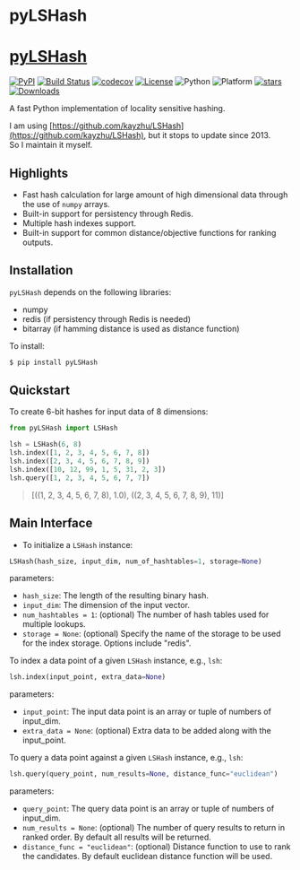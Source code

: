 # pyLSHash

# [pyLSHash](https://github.com/guofei9987/pyLSHash)

[![PyPI](https://img.shields.io/pypi/v/pyLSHash)](https://pypi.org/project/pyLSHash/)
[![Build Status](https://travis-ci.com/guofei9987/pyLSHash.svg?branch=master)](https://travis-ci.com/guofei9987/pyLSHash)
[![codecov](https://codecov.io/gh/guofei9987/pyLSHash/branch/master/graph/badge.svg)](https://codecov.io/gh/guofei9987/pyLSHash)
[![License](https://img.shields.io/pypi/l/pyLSHash.svg)](https://github.com/guofei9987/pyLSHash/blob/master/LICENSE)
![Python](https://img.shields.io/badge/python->=3.5-green.svg)
![Platform](https://img.shields.io/badge/platform-windows%20|%20linux%20|%20macos-green.svg)
[![stars](https://img.shields.io/github/stars/guofei9987/pyLSHash?style=social)](https://github.com/guofei9987/pyLSHash/fork)
[![Downloads](https://pepy.tech/badge/pyLSHash)](https://pepy.tech/project/pyLSHash)


A fast Python implementation of locality sensitive hashing.

I am using [https://github.com/kayzhu/LSHash](https://github.com/kayzhu/LSHash), but it stops to update since 2013.  
So I maintain it myself.

## Highlights

- Fast hash calculation for large amount of high dimensional data through the use of `numpy` arrays.
- Built-in support for persistency through Redis.
- Multiple hash indexes support.
- Built-in support for common distance/objective functions for ranking outputs.

## Installation


`pyLSHash` depends on the following libraries:

- numpy
- redis (if persistency through Redis is needed)
- bitarray (if hamming distance is used as distance function)

To install:


```bash
$ pip install pyLSHash
```

## Quickstart

To create 6-bit hashes for input data of 8 dimensions:


```python
from pyLSHash import LSHash

lsh = LSHash(6, 8)
lsh.index([1, 2, 3, 4, 5, 6, 7, 8])
lsh.index([2, 3, 4, 5, 6, 7, 8, 9])
lsh.index([10, 12, 99, 1, 5, 31, 2, 3])
lsh.query([1, 2, 3, 4, 5, 6, 7, 7])
```

>[((1, 2, 3, 4, 5, 6, 7, 8), 1.0),
((2, 3, 4, 5, 6, 7, 8, 9), 11)]


## Main Interface


- To initialize a `LSHash` instance:


```python
LSHash(hash_size, input_dim, num_of_hashtables=1, storage=None)
```

parameters:

- ``hash_size``: The length of the resulting binary hash.
- ``input_dim``: The dimension of the input vector.
- ``num_hashtables = 1``: (optional) The number of hash tables used for multiple lookups.
- ``storage = None``: (optional) Specify the name of the storage to be used for the index storage. Options include "redis".


To index a data point of a given ``LSHash`` instance, e.g., ``lsh``:

```python
lsh.index(input_point, extra_data=None)
```

    

parameters:

- ``input_point``: The input data point is an array or tuple of numbers of input_dim.
- ``extra_data = None``: (optional) Extra data to be added along with the input_point.

To query a data point against a given ``LSHash`` instance, e.g., ``lsh``:

```python
lsh.query(query_point, num_results=None, distance_func="euclidean")
```

parameters:

- ``query_point``: The query data point is an array or tuple of numbers of input_dim.
- ``num_results = None``: (optional) The number of query results to return in ranked order. By default all results will be returned.
- ``distance_func = "euclidean"``: (optional) Distance function to use to rank the candidates. By default euclidean distance function will be used.


